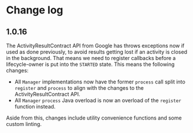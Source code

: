 # Change log

## 1.0.16

The ActivityResultContract API from Google has throws exceptions now if used as
done previously, to avoid results getting lost if an activity is closed in the
background. That means we need to register callbacks before a lifecycle-owner
is put into the `STARTED` state. This means the following changes:

- All `Manager` implementations now have the former `process` call split into
`register` and `process` to align with the changes to the ActivityResultContract
API.
- All `Manager` `process` Java overload is now an overload of the `register`
function instead.

Aside from this, changes include utility convenience functions and some custom
linting.
